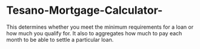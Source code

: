 # Tesano-Mortgage-Calculator-
This determines whether you meet the minimum requirements for a loan or how much you qualify for. It also to aggregates how much to pay each month to be able to settle a particular loan.
